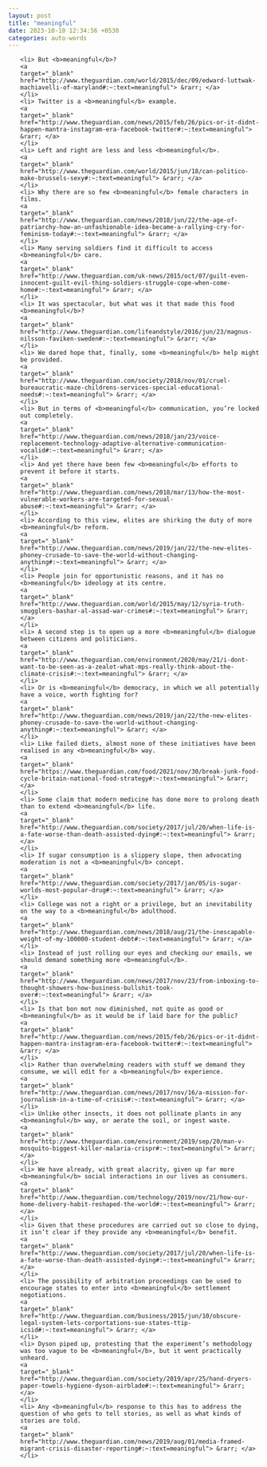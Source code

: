 ```yaml
---
layout: post
title: "meaningful"
date: 2023-10-10 12:34:56 +0530
categories: auto-words
---
```

<ol>

    <li> But <b>meaningful</b>?
    <a 
    target="_blank" 
    href="http://www.theguardian.com/world/2015/dec/09/edward-luttwak-machiavelli-of-maryland#:~:text=meaningful"> &rarr; </a>
    </li>
    <li> Twitter is a <b>meaningful</b> example.
    <a 
    target="_blank" 
    href="http://www.theguardian.com/news/2015/feb/26/pics-or-it-didnt-happen-mantra-instagram-era-facebook-twitter#:~:text=meaningful"> &rarr; </a>
    </li>
    <li> Left and right are less and less <b>meaningful</b>.
    <a 
    target="_blank" 
    href="http://www.theguardian.com/world/2015/jun/18/can-politico-make-brussels-sexy#:~:text=meaningful"> &rarr; </a>
    </li>
    <li> Why there are so few <b>meaningful</b> female characters in films.
    <a 
    target="_blank" 
    href="http://www.theguardian.com/news/2018/jun/22/the-age-of-patriarchy-how-an-unfashionable-idea-became-a-rallying-cry-for-feminism-today#:~:text=meaningful"> &rarr; </a>
    </li>
    <li> Many serving soldiers find it difficult to access <b>meaningful</b> care.
    <a 
    target="_blank" 
    href="http://www.theguardian.com/uk-news/2015/oct/07/guilt-even-innocent-guilt-evil-thing-soldiers-struggle-cope-when-come-home#:~:text=meaningful"> &rarr; </a>
    </li>
    <li> It was spectacular, but what was it that made this food <b>meaningful</b>?
    <a 
    target="_blank" 
    href="http://www.theguardian.com/lifeandstyle/2016/jun/23/magnus-nilsson-faviken-sweden#:~:text=meaningful"> &rarr; </a>
    </li>
    <li> We dared hope that, finally, some <b>meaningful</b> help might be provided.
    <a 
    target="_blank" 
    href="http://www.theguardian.com/society/2018/nov/01/cruel-bureaucratic-maze-childrens-services-special-educational-needs#:~:text=meaningful"> &rarr; </a>
    </li>
    <li> But in terms of <b>meaningful</b> communication, you’re locked out completely.
    <a 
    target="_blank" 
    href="http://www.theguardian.com/news/2018/jan/23/voice-replacement-technology-adaptive-alternative-communication-vocalid#:~:text=meaningful"> &rarr; </a>
    </li>
    <li> And yet there have been few <b>meaningful</b> efforts to prevent it before it starts.
    <a 
    target="_blank" 
    href="http://www.theguardian.com/news/2018/mar/13/how-the-most-vulnerable-workers-are-targeted-for-sexual-abuse#:~:text=meaningful"> &rarr; </a>
    </li>
    <li> According to this view, elites are shirking the duty of more <b>meaningful</b> reform.
    <a 
    target="_blank" 
    href="http://www.theguardian.com/news/2019/jan/22/the-new-elites-phoney-crusade-to-save-the-world-without-changing-anything#:~:text=meaningful"> &rarr; </a>
    </li>
    <li> People join for opportunistic reasons, and it has no <b>meaningful</b> ideology at its centre.
    <a 
    target="_blank" 
    href="http://www.theguardian.com/world/2015/may/12/syria-truth-smugglers-bashar-al-assad-war-crimes#:~:text=meaningful"> &rarr; </a>
    </li>
    <li> A second step is to open up a more <b>meaningful</b> dialogue between citizens and politicians.
    <a 
    target="_blank" 
    href="http://www.theguardian.com/environment/2020/may/21/i-dont-want-to-be-seen-as-a-zealot-what-mps-really-think-about-the-climate-crisis#:~:text=meaningful"> &rarr; </a>
    </li>
    <li> Or is <b>meaningful</b> democracy, in which we all potentially have a voice, worth fighting for?
    <a 
    target="_blank" 
    href="http://www.theguardian.com/news/2019/jan/22/the-new-elites-phoney-crusade-to-save-the-world-without-changing-anything#:~:text=meaningful"> &rarr; </a>
    </li>
    <li> Like failed diets, almost none of these initiatives have been realised in any <b>meaningful</b> way.
    <a 
    target="_blank" 
    href="https://www.theguardian.com/food/2021/nov/30/break-junk-food-cycle-britain-national-food-strategy#:~:text=meaningful"> &rarr; </a>
    </li>
    <li> Some claim that modern medicine has done more to prolong death than to extend <b>meaningful</b> life.
    <a 
    target="_blank" 
    href="http://www.theguardian.com/society/2017/jul/20/when-life-is-a-fate-worse-than-death-assisted-dying#:~:text=meaningful"> &rarr; </a>
    </li>
    <li> If sugar consumption is a slippery slope, then advocating moderation is not a <b>meaningful</b> concept.
    <a 
    target="_blank" 
    href="http://www.theguardian.com/society/2017/jan/05/is-sugar-worlds-most-popular-drug#:~:text=meaningful"> &rarr; </a>
    </li>
    <li> College was not a right or a privilege, but an inevitability on the way to a <b>meaningful</b> adulthood.
    <a 
    target="_blank" 
    href="http://www.theguardian.com/news/2018/aug/21/the-inescapable-weight-of-my-100000-student-debt#:~:text=meaningful"> &rarr; </a>
    </li>
    <li> Instead of just rolling our eyes and checking our emails, we should demand something more <b>meaningful</b>.
    <a 
    target="_blank" 
    href="http://www.theguardian.com/news/2017/nov/23/from-inboxing-to-thought-showers-how-business-bullshit-took-over#:~:text=meaningful"> &rarr; </a>
    </li>
    <li> Is that bon mot now diminished, not quite as good or <b>meaningful</b> as it would be if laid bare for the public?
    <a 
    target="_blank" 
    href="http://www.theguardian.com/news/2015/feb/26/pics-or-it-didnt-happen-mantra-instagram-era-facebook-twitter#:~:text=meaningful"> &rarr; </a>
    </li>
    <li> Rather than overwhelming readers with stuff we demand they consume, we will edit for a <b>meaningful</b> experience.
    <a 
    target="_blank" 
    href="http://www.theguardian.com/news/2017/nov/16/a-mission-for-journalism-in-a-time-of-crisis#:~:text=meaningful"> &rarr; </a>
    </li>
    <li> Unlike other insects, it does not pollinate plants in any <b>meaningful</b> way, or aerate the soil, or ingest waste.
    <a 
    target="_blank" 
    href="http://www.theguardian.com/environment/2019/sep/20/man-v-mosquito-biggest-killer-malaria-crispr#:~:text=meaningful"> &rarr; </a>
    </li>
    <li> We have already, with great alacrity, given up far more <b>meaningful</b> social interactions in our lives as consumers.
    <a 
    target="_blank" 
    href="http://www.theguardian.com/technology/2019/nov/21/how-our-home-delivery-habit-reshaped-the-world#:~:text=meaningful"> &rarr; </a>
    </li>
    <li> Given that these procedures are carried out so close to dying, it isn’t clear if they provide any <b>meaningful</b> benefit.
    <a 
    target="_blank" 
    href="http://www.theguardian.com/society/2017/jul/20/when-life-is-a-fate-worse-than-death-assisted-dying#:~:text=meaningful"> &rarr; </a>
    </li>
    <li> The possibility of arbitration proceedings can be used to encourage states to enter into <b>meaningful</b> settlement negotiations.
    <a 
    target="_blank" 
    href="http://www.theguardian.com/business/2015/jun/10/obscure-legal-system-lets-corportations-sue-states-ttip-icsid#:~:text=meaningful"> &rarr; </a>
    </li>
    <li> Dyson piped up, protesting that the experiment’s methodology was too vague to be <b>meaningful</b>, but it went practically unheard.
    <a 
    target="_blank" 
    href="http://www.theguardian.com/society/2019/apr/25/hand-dryers-paper-towels-hygiene-dyson-airblade#:~:text=meaningful"> &rarr; </a>
    </li>
    <li> Any <b>meaningful</b> response to this has to address the question of who gets to tell stories, as well as what kinds of stories are told.
    <a 
    target="_blank" 
    href="http://www.theguardian.com/news/2019/aug/01/media-framed-migrant-crisis-disaster-reporting#:~:text=meaningful"> &rarr; </a>
    </li>